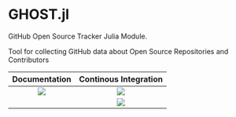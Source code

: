 # GHOST.jl

GitHub Open Source Tracker Julia Module.

Tool for collecting GitHub data about Open Source Repositories and Contributors

| **Documentation** | **Continous Integration** |
|:-----------------:|:-------------------------:|
| [![][ddi]][ddu]   | [![][bsi]][bsu]           |
|                   | [![][cci]][ccu]           |

[bsi]: https://github.com/uva-bi-sdad/GHOST.jl/workflows/CI/badge.svg
[bsu]: https://github.com/uva-bi-sdad/GHOST.jl/actions?workflow=CI
[cci]: https://codecov.io/gh/uva-bi-sdad/GHOST.jl/branch/main/graph/badge.svg
[ccu]: https://codecov.io/gh/uva-bi-sdad/GHOST.jl
[ddi]: https://img.shields.io/badge/docs-dev-blue?style=plastic
[ddu]: https://uva-bi-sdad.github.io/GHOST.jl/dev/
